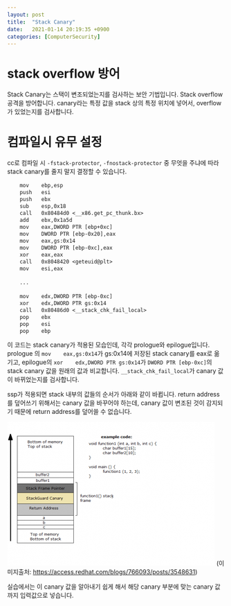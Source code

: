```yaml
---
layout: post
title:  "Stack Canary"
date:   2021-01-14 20:19:35 +0900
categories: [ComputerSecurity]
---
```


# stack overflow 방어

Stack Canary는 스택이 변조되었는지를 검사하는 보안 기법입니다. Stack overflow 공격을 방어합니다. canary라는 특정 값을 stack 상의 특정 위치에 넣어서, overflow가 있었는지를 검사합니다. 

# 컴파일시 유무 설정

cc로 컴파일 시 `-fstack-protector`, `-fnostack-protector` 중 무엇을 주냐에 따라 stack canary를 줄지 말지 결정할 수 있습니다. 

```
    mov    ebp,esp
    push   esi
    push   ebx
    sub    esp,0x18
    call   0x80484d0 <__x86.get_pc_thunk.bx>
    add    ebx,0x1a5d
    mov    eax,DWORD PTR [ebp+0xc]
    mov    DWORD PTR [ebp-0x20],eax
    mov    eax,gs:0x14
    mov    DWORD PTR [ebp-0xc],eax
    xor    eax,eax
    call   0x8048420 <geteuid@plt>
    mov    esi,eax
    
    ...

    mov    edx,DWORD PTR [ebp-0xc]
    xor    edx,DWORD PTR gs:0x14
    call   0x80486d0 <__stack_chk_fail_local>
    pop    ebx
    pop    esi
    pop    ebp
```

이 코드는 stack canary가 적용된 모습인데, 각각 prologue와 epilogue입니다. prologue 의 `mov    eax,gs:0x14`가 gs:0x14에 저장된 stack canary를 eax로 옮기고, epilogue의 `xor    edx,DWORD PTR gs:0x14`가 `DWORD PTR [ebp-0xc]`의 stack canary 값을 원래의 값과 비교합니다. `__stack_chk_fail_local`가 canary 값이 바뀌었는지를 검사합니다. 

ssp가 적용되면 stack 내부의 값들의 순서가 아래와 같이 바뀝니다. return address를 덮어쓰기 위해서는 canary 값을 바꾸어야 하는데, canary 값이 변조된 것이 감지되기 때문에 return address를 덮어쓸 수 없습니다. 

![스택까나리](/images/computersecurity/stack-canary.png)
(이미지출처: https://access.redhat.com/blogs/766093/posts/3548631)

실습에서는 이 canary 값을 알아내기 쉽게 해서 해당 canary 부분에 맞는 canary 값까지 입력값으로 넣습니다. 


